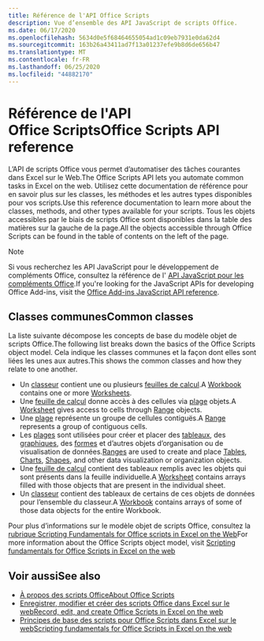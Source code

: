 ```yaml
---
title: Référence de l'API Office Scripts
description: Vue d’ensemble des API JavaScript de scripts Office.
ms.date: 06/17/2020
ms.openlocfilehash: 5634d0e5f68464655054ad1c09eb7931e0da62d4
ms.sourcegitcommit: 163b26a43411ad7f13a01237efe9b8d6de656b47
ms.translationtype: MT
ms.contentlocale: fr-FR
ms.lasthandoff: 06/25/2020
ms.locfileid: "44882170"
---
```

# <a name="office-scripts-api-reference"></a><span data-ttu-id="59a9b-103">Référence de l'API Office Scripts</span><span class="sxs-lookup"><span data-stu-id="59a9b-103">Office Scripts API reference</span></span>

<span data-ttu-id="59a9b-104">L’API de scripts Office vous permet d’automatiser des tâches courantes dans Excel sur le Web.</span><span class="sxs-lookup"><span data-stu-id="59a9b-104">The Office Scripts API lets you automate common tasks in Excel on the web.</span></span> <span data-ttu-id="59a9b-105">Utilisez cette documentation de référence pour en savoir plus sur les classes, les méthodes et les autres types disponibles pour vos scripts.</span><span class="sxs-lookup"><span data-stu-id="59a9b-105">Use this reference documentation to learn more about the classes, methods, and other types available for your scripts.</span></span> <span data-ttu-id="59a9b-106">Tous les objets accessibles par le biais de scripts Office sont disponibles dans la table des matières sur la gauche de la page.</span><span class="sxs-lookup"><span data-stu-id="59a9b-106">All the objects accessible through Office Scripts can be found in the table of contents on the left of the page.</span></span>

> [!NOTE]
> <span data-ttu-id="59a9b-107">Si vous recherchez les API JavaScript pour le développement de compléments Office, consultez la référence de l' [API JavaScript pour les compléments Office](/javascript/api/overview?view=excel-js-preview).</span><span class="sxs-lookup"><span data-stu-id="59a9b-107">If you're looking for the JavaScript APIs for developing Office Add-ins, visit the [Office Add-ins JavaScript API reference](/javascript/api/overview?view=excel-js-preview).</span></span>

## <a name="common-classes"></a><span data-ttu-id="59a9b-108">Classes communes</span><span class="sxs-lookup"><span data-stu-id="59a9b-108">Common classes</span></span>

<span data-ttu-id="59a9b-109">La liste suivante décompose les concepts de base du modèle objet de scripts Office.</span><span class="sxs-lookup"><span data-stu-id="59a9b-109">The following list breaks down the basics of the Office Scripts object model.</span></span> <span data-ttu-id="59a9b-110">Cela indique les classes communes et la façon dont elles sont liées les unes aux autres.</span><span class="sxs-lookup"><span data-stu-id="59a9b-110">This shows the common classes and how they relate to one another.</span></span>

- <span data-ttu-id="59a9b-111">Un [classeur](/javascript/api/office-scripts/excel/excelscript.workbook) contient une ou plusieurs [feuilles de calcul](/javascript/api/office-scripts/excel/excelscript.worksheet).</span><span class="sxs-lookup"><span data-stu-id="59a9b-111">A [Workbook](/javascript/api/office-scripts/excel/excelscript.workbook) contains one or more [Worksheets](/javascript/api/office-scripts/excel/excelscript.worksheet).</span></span>
- <span data-ttu-id="59a9b-112">Une [feuille de calcul](/javascript/api/office-scripts/excel/excelscript.worksheet) donne accès à des cellules via [plage](/javascript/api/office-scripts/excel/excelscript.range) objets.</span><span class="sxs-lookup"><span data-stu-id="59a9b-112">A [Worksheet](/javascript/api/office-scripts/excel/excelscript.worksheet) gives access to cells through [Range](/javascript/api/office-scripts/excel/excelscript.range) objects.</span></span>
- <span data-ttu-id="59a9b-113">Une [plage](/javascript/api/office-scripts/excel/excelscript.range) représente un groupe de cellules contiguës.</span><span class="sxs-lookup"><span data-stu-id="59a9b-113">A [Range](/javascript/api/office-scripts/excel/excelscript.range) represents a group of contiguous cells.</span></span>
- <span data-ttu-id="59a9b-114">Les [plages](/javascript/api/office-scripts/excel/excelscript.range) sont utilisées pour créer et placer des [tableaux](/javascript/api/office-scripts/excel/excelscript.table), des [graphiques](/javascript/api/office-scripts/excel/excelscript.chart), des [formes](/javascript/api/office-scripts/excel/excelscript.shape) et d’autres objets d’organisation ou de visualisation de données.</span><span class="sxs-lookup"><span data-stu-id="59a9b-114">[Ranges](/javascript/api/office-scripts/excel/excelscript.range) are used to create and place [Tables](/javascript/api/office-scripts/excel/excelscript.table), [Charts](/javascript/api/office-scripts/excel/excelscript.chart), [Shapes](/javascript/api/office-scripts/excel/excelscript.shape), and other data visualization or organization objects.</span></span>
- <span data-ttu-id="59a9b-115">Une [feuille de calcul](/javascript/api/office-scripts/excel/excelscript.worksheet) contient des tableaux remplis avec les objets qui sont présents dans la feuille individuelle.</span><span class="sxs-lookup"><span data-stu-id="59a9b-115">A [Worksheet](/javascript/api/office-scripts/excel/excelscript.worksheet) contains arrays filled with those objects that are present in the individual sheet.</span></span>
- <span data-ttu-id="59a9b-116">Un [classeur](/javascript/api/office-scripts/excel/excelscript.workbook) contient des tableaux de certains de ces objets de données pour l’ensemble du classeur.</span><span class="sxs-lookup"><span data-stu-id="59a9b-116">A [Workbook](/javascript/api/office-scripts/excel/excelscript.workbook) contains arrays of some of those data objects for the entire Workbook.</span></span>

<span data-ttu-id="59a9b-117">Pour plus d’informations sur le modèle objet de scripts Office, consultez la [rubrique Scripting Fundamentals for Office scripts in Excel on the Web](/office/dev/scripts/develop/scripting-fundamentals)</span><span class="sxs-lookup"><span data-stu-id="59a9b-117">For more information about the Office Scripts object model, visit [Scripting fundamentals for Office Scripts in Excel on the web](/office/dev/scripts/develop/scripting-fundamentals)</span></span>

## <a name="see-also"></a><span data-ttu-id="59a9b-118">Voir aussi</span><span class="sxs-lookup"><span data-stu-id="59a9b-118">See also</span></span>

- [<span data-ttu-id="59a9b-119">À propos des scripts Office</span><span class="sxs-lookup"><span data-stu-id="59a9b-119">About Office Scripts</span></span>](/office/dev/scripts/overview/excel)
- [<span data-ttu-id="59a9b-120">Enregistrer, modifier et créer des scripts Office dans Excel sur le web</span><span class="sxs-lookup"><span data-stu-id="59a9b-120">Record, edit, and create Office Scripts in Excel on the web</span></span>](/office/dev/scripts/tutorials/excel-tutorial)
- [<span data-ttu-id="59a9b-121">Principes de base des scripts pour Office Scripts dans Excel sur le web</span><span class="sxs-lookup"><span data-stu-id="59a9b-121">Scripting fundamentals for Office Scripts in Excel on the web</span></span>](/office/dev/scripts/develop/scripting-fundamentals)
